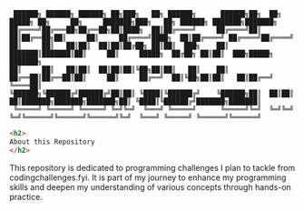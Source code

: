 
```
 ██████╗ ██████╗ ██████╗ ██╗███╗   ██╗ ██████╗      ██████╗██╗  ██╗ █████╗ ██╗     ██╗     ███████╗███╗   ██╗ ██████╗ ███████╗███████╗
██╔════╝██╔═══██╗██╔══██╗██║████╗  ██║██╔════╝     ██╔════╝██║  ██║██╔══██╗██║     ██║     ██╔════╝████╗  ██║██╔════╝ ██╔════╝██╔════╝
██║     ██║   ██║██║  ██║██║██╔██╗ ██║██║  ███╗    ██║     ███████║███████║██║     ██║     █████╗  ██╔██╗ ██║██║  ███╗█████╗  ███████╗
██║     ██║   ██║██║  ██║██║██║╚██╗██║██║   ██║    ██║     ██╔══██║██╔══██║██║     ██║     ██╔══╝  ██║╚██╗██║██║   ██║██╔══╝  ╚════██║
╚██████╗╚██████╔╝██████╔╝██║██║ ╚████║╚██████╔╝    ╚██████╗██║  ██║██║  ██║███████╗███████╗███████╗██║ ╚████║╚██████╔╝███████╗███████║
 ╚═════╝ ╚═════╝ ╚═════╝ ╚═╝╚═╝  ╚═══╝ ╚═════╝      ╚═════╝╚═╝  ╚═╝╚═╝  ╚═╝╚══════╝╚══════╝╚══════╝╚═╝  ╚═══╝ ╚═════╝ ╚══════╝╚══════╝
```
```html
<h2>
About this Repository
</h2>
```
This repository is dedicated to programming challenges I plan to tackle from codingchallenges.fyi. It is part of my journey to enhance my programming skills and deepen my understanding of various concepts through hands-on practice.                                                                                                                                  
